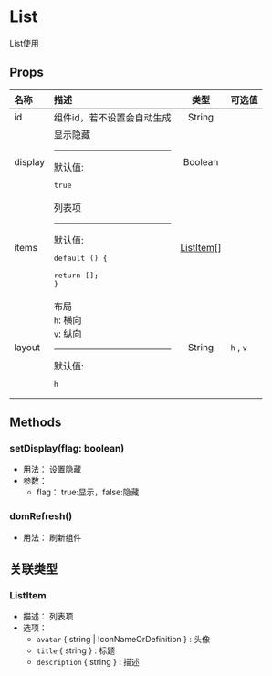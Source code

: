 # List


List使用

## Props


<div class="props">

| 名称    | 描述                                                              |           类型          | 可选值    |
| :------ | :---------------------------------------------------------------- | :---------------------: | :-------- |
| id      | 组件id，若不设置会自动生成                                        |          String         |           |
| display | 显示隐藏<hr>默认值:<br><pre>true</pre>                            |         Boolean         |           |
| items   | 列表项<hr>默认值:<br><pre>default () {<br>  return [];<br>}</pre> | [ListItem](#listitem)[] |           |
| layout  | 布局<br/>`h`: 横向<br/>`v`: 纵向<hr>默认值:<br><pre>h</pre>       |          String         | `h` , `v` |

</div>



## Methods

### setDisplay(flag: boolean)
- 用法： 设置隐藏
- 参数：
	 - flag： true:显示，false:隐藏

### domRefresh()
- 用法： 刷新组件

## 关联类型



### ListItem

- 描述： 列表项
- 选项：
	 - `avatar` { string | IconNameOrDefinition } : 头像
	 - `title` { string } : 标题
	 - `description` { string } : 描述